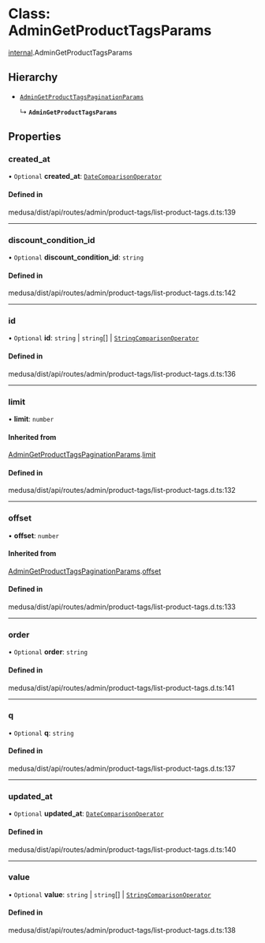 # Class: AdminGetProductTagsParams

[internal](../modules/internal-16.md).AdminGetProductTagsParams

## Hierarchy

- [`AdminGetProductTagsPaginationParams`](internal-16.AdminGetProductTagsPaginationParams.md)

  ↳ **`AdminGetProductTagsParams`**

## Properties

### created\_at

• `Optional` **created\_at**: [`DateComparisonOperator`](internal-2.DateComparisonOperator.md)

#### Defined in

medusa/dist/api/routes/admin/product-tags/list-product-tags.d.ts:139

___

### discount\_condition\_id

• `Optional` **discount\_condition\_id**: `string`

#### Defined in

medusa/dist/api/routes/admin/product-tags/list-product-tags.d.ts:142

___

### id

• `Optional` **id**: `string` \| `string`[] \| [`StringComparisonOperator`](internal-5.StringComparisonOperator.md)

#### Defined in

medusa/dist/api/routes/admin/product-tags/list-product-tags.d.ts:136

___

### limit

• **limit**: `number`

#### Inherited from

[AdminGetProductTagsPaginationParams](internal-16.AdminGetProductTagsPaginationParams.md).[limit](internal-16.AdminGetProductTagsPaginationParams.md#limit)

#### Defined in

medusa/dist/api/routes/admin/product-tags/list-product-tags.d.ts:132

___

### offset

• **offset**: `number`

#### Inherited from

[AdminGetProductTagsPaginationParams](internal-16.AdminGetProductTagsPaginationParams.md).[offset](internal-16.AdminGetProductTagsPaginationParams.md#offset)

#### Defined in

medusa/dist/api/routes/admin/product-tags/list-product-tags.d.ts:133

___

### order

• `Optional` **order**: `string`

#### Defined in

medusa/dist/api/routes/admin/product-tags/list-product-tags.d.ts:141

___

### q

• `Optional` **q**: `string`

#### Defined in

medusa/dist/api/routes/admin/product-tags/list-product-tags.d.ts:137

___

### updated\_at

• `Optional` **updated\_at**: [`DateComparisonOperator`](internal-2.DateComparisonOperator.md)

#### Defined in

medusa/dist/api/routes/admin/product-tags/list-product-tags.d.ts:140

___

### value

• `Optional` **value**: `string` \| `string`[] \| [`StringComparisonOperator`](internal-5.StringComparisonOperator.md)

#### Defined in

medusa/dist/api/routes/admin/product-tags/list-product-tags.d.ts:138
